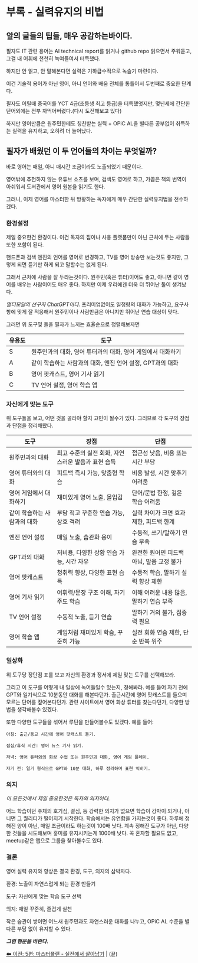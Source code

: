 # 부록 - 실력유지의 비법

## 앞의 글들의 팁들, 매우 공감하는바이다. 

필자도 IT 관련 용어는 AI technical report를 읽거나 github repo 읽으면서 주워듣고, 그걸 내 어휘에 천천히 녹여들여서 터득했다.

하지만 안 읽고, 안 말해본다면 실력은 기하급수적으로 녹슬기 마련이다.

이건 기술적 용어가 아닌 영어, 아니 언어와 배움 전체를 통틀어서 두번째로 중요한 단계다.

필자도 어릴때 중국어를 YCT 4급(초등생 최고 등급)을 터득했엇지만, 몇년세에 간단한 단어외에는 전부 까먹어버렸다.(다시 도전해보고 있다)

하지만 영어만큼은 원주민한테도 칭찬받는 실력 + OPiC AL을 별다른 공부없이 취득하는 실력을 유지하고, 오히려 더 늘어났다.

## 필자가 배웠던 이 두 언어들의 차이는 무엇일까?

바로 영어는 매일, 아니 매시간 조금이라도 노출되었기 때문이다.

영어밖에 추천하지 않는 유튜브 쇼츠를 보며, 검색도 영어로 하고, 가끔은 책의 번역이 아쉬워서 도서관에서 영어 원본을 읽기도 한다.

그러니, 이제 영어를 마스터한 뒤 방황하는 독자에게 매우 간단한 실력유지법을 전수하겠다.

### 환경설정

제일 중요한건 환경이다. 이건 독자의 집이나 사용 플랫폼만이 아닌 근처에 두는 사람들또한 포함이 된다.

핸드폰과 검색 엔진의 언어를 영어로 변경하고, TV를 영어 방송만 보는것도 좋지만, 
그렇게 되면 듣기만 하게 되고 말할수는 없게 된다.

그래서 근처에 사람을 잘 두라는것이다. 원주민(혹은 튜터)이어도 좋고, 
아니면 같이 영어를 배우는 사람이어도 매우 좋다. 
하지만 이제 우리에겐 더욱 더 뛰어난 툴이 생겨났다. 

*멀티모달의 선구자 ChatGPT이다.*
프리미엄없이도 일정량의 대화가 가능하고, 
요구사항에 맞게 잘 적응해서 원주민이나 사람만큼은 아니지만 뛰어난 연습 대상이 맞다.

그러면 위 도구및 들을 필자가 느끼는 효율순으로 정렬해보자면

| 유용도 | 도구 |
|------|-------|
| S    | 원주민과의 대화, 영어 튜터과의 대화, 영어 게임에서 대화하기 |
| A    | 같이 학습하는 사람과의 대화, 엔진 언어 설정, GPT과의 대화 |
| B    | 영어 팟캐스트, 영어 기사 읽기 |
| C    | TV 언어 설정, 영어 학습 앱 |

### 자신에게 맞는 도구

위 도구들을 보고, 어떤 것을 골라야 할지 고민이 될수가 있다.
그러므로 각 도구의 장점과 단점을 정리해봤다.

| 도구 | 장점 | 단점 |
|---------------|------|------|
| 원주민과의 대화 | 최고 수준의 실전 회화, 자연스러운 발음과 표현 습득 | 접근성 낮음, 비용 또는 시간 부담 |
| 영어 튜터와의 대화 | 피드백 즉시 가능, 맞춤형 학습 | 비용 발생, 시간 맞추기 어려움 |
| 영어 게임에서 대화하기 | 재미있게 영어 노출, 몰입감 | 단어/문법 한정, 깊은 학습 어려움 |
| 같이 학습하는 사람과의 대화 | 부담 적고 꾸준한 연습 가능, 상호 격려 | 실력 차이가 크면 효과 제한, 피드백 한계 |
| 엔진 언어 설정 | 매일 노출, 습관화 용이 | 수동적, 쓰기/말하기 연습 부족 |
| GPT과의 대화 | 저비용, 다양한 상황 연습 가능, 시간 자유 | 완전한 원어민 피드백 아님, 발음 교정 불가 |
| 영어 팟캐스트 | 청취력 향상, 다양한 표현 습득 | 수동적 학습, 말하기 실력 향상 제한 |
| 영어 기사 읽기 | 어휘력/문장 구조 이해, 자기 주도 학습 | 이해 어려운 내용 많음, 말하기 연습 부족 |
| TV 언어 설정 | 수동적 노출, 듣기 연습 | 말하기 거의 불가, 집중력 필요 |
| 영어 학습 앱 | 게임처럼 재미있게 학습, 꾸준히 가능 | 실전 회화 연습 제한, 단순 반복 위주 |

### 일상화

위 도구당 장단점 표를 보고 자신의 환경과 정서에 제일 맞는 도구를 선택해보라.

그리고 이 도구를 어떻게 내 일상에 녹여들일수 있는지, 정해봐라. 
예를 들어 자기 전에 GPT와 일기식으로 10분동안 대화를 해본다던가.
출근시간에 영어 팟캐스트를 들으며 모르는 단어를 짚어본다던가.
관련 사이트에서 영어 화상 튜터를 찾는다던가, 다양한 방법을 생각해볼수 있겠다.

또한 다양한 도구들을 섞어서 루틴을 만들어볼수도 있겠다.
예를 들어:

```
아침: 출근/등교 시간에 영어 팟캐스트 듣기.

점심/휴식 시간: 영어 뉴스 기사 읽기.

저녁: 영어 튜터와의 화상 수업 또는 원주민과 대화, 영어 게임 플레이.

자기 전: 일기 형식으로 GPT와 10분 대화, 하루 정리하며 표현 익히기.
```

### 의지

*이 모든것에서 제일 중요한것은 독자의 의지이다.*

어느 학습이던 주체의 호기심, 결심, 등 강력한 의지가 없으면 학습이 강박이 되거나, 아니면 그 퀄리티가 떨어지기 시작한다. 
학습에서는 유연함을 가지는것이 좋다. 
하루에 정해진 양이 아닌, 매일 조금이라도 하는것이 100배 낫다.
계속 정해진 도구가 아닌, 다양한 것들을 시도해보며 흥미를 유지시키는게 1000배 낫다.
꼭 혼자할 필요도 없고, meetup같은 앱으로 그룹을 찾아볼수도 있다.

### 결론

영어 실력 유지와 향상은 결국 환경, 도구, 의지의 삼박자다.

환경: 노출이 자연스럽게 되는 환경 만들기

도구: 자신에게 맞는 학습 도구 선택

의지: 매일 꾸준히, 즐겁게 실천

작은 습관이 쌓이면 어느새 원주민과도 자연스러운 대화를 나누고, OPiC AL 수준을 별다른 부담 없이 유지할 수 있다.

***그럼 행운을 바란다.***

[⬅ 이전: 5편: 마스터플랜 - 실전에서 살아남기](05.%20마스터플랜%20-%20바로%20실전으로.md) | (끝)